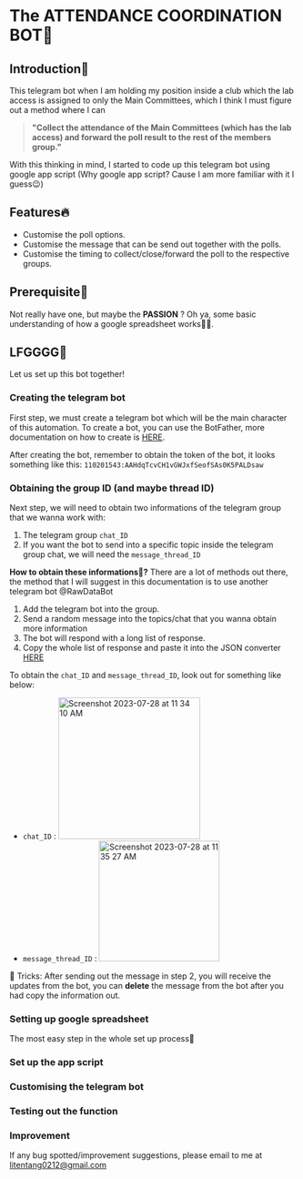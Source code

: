 # The ATTENDANCE COORDINATION BOT🌟

## Introduction🤪

This telegram bot when I am holding my position inside a club which the lab access is assigned to only the Main Committees, which I think I must figure out a method where I can 

> **"Collect the attendance of the Main Committees (which has the lab access) and forward the poll result to the rest of the members group."** 

With this thinking in mind, I started to code up this telegram bot using google app script (Why google app script? Cause I am more familiar with it I guess😉)

## Features🔥
* Customise the poll options.
* Customise the message that can be send out together with the polls.
* Customise the timing to collect/close/forward the poll to the respective groups. 

## Prerequisite🤔
Not really have one, but maybe the **PASSION** ? Oh ya, some basic understanding of how a google spreadsheet works👍🏻. 

## LFGGGG🎉
Let us set up this bot together!
### Creating the telegram bot
First step, we must create a telegram bot which will be the main character of this automation. To create a bot, you can use the BotFather, more documentation on how to create is [HERE](https://core.telegram.org/bots/features#creating-a-new-bot "HERE").

After creating the bot, remember to obtain the token of the bot, it looks something like this: `110201543:AAHdqTcvCH1vGWJxfSeofSAs0K5PALDsaw`

### Obtaining the group ID (and maybe thread ID)
Next step, we will need to obtain two informations of the telegram group that we wanna work with:
1. The telegram group `chat_ID`
2. If you want the bot to send into a specific topic inside the telegram group chat, we will need the `message_thread_ID`

**How to obtain these informations🤔?**
There are a lot of methods out there, the method that I will suggest in this documentation is to use another telegram bot @RawDataBot
1. Add the telegram bot into the group.
2. Send a random message into the topics/chat that you wanna obtain more information
3. The bot will respond with a long list of response.
4. Copy the whole list of response and paste it into the JSON converter [HERE](https://jsonformatter.curiousconcept.com/# "HERE")

To obtain the `chat_ID` and `message_thread_ID`, look out for something like below:
* `chat_ID` : <img width="249" alt="Screenshot 2023-07-28 at 11 34 10 AM" src="https://github.com/TangLitEn/attendance_coordination_telegram_bot/assets/65808174/b398b2ed-cd9d-45f9-9c24-172a60f9ecd3">
* `message_thread_ID` : <img width="212" alt="Screenshot 2023-07-28 at 11 35 27 AM" src="https://github.com/TangLitEn/attendance_coordination_telegram_bot/assets/65808174/b716727b-7f4b-4561-9486-d78c3ec5f23c">

👻 Tricks:
After sending out the message in step 2, you will receive the updates from the bot, you can **delete** the message from the bot after you had copy the information out. 

### Setting up google spreadsheet
The most easy step in the whole set up process🤣

### Set up the app script

### Customising the telegram bot 

### Testing out the function 

### Improvement
If any bug spotted/improvement suggestions, please email to me at litentang0212@gmail.com
